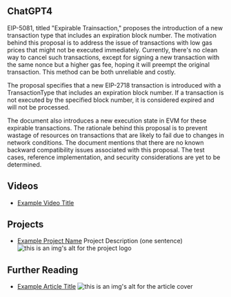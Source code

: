 ## ChatGPT4

EIP-5081, titled "Expirable Trainsaction," proposes the introduction of a new transaction type that includes an expiration block number. The motivation behind this proposal is to address the issue of transactions with low gas prices that might not be executed immediately. Currently, there's no clean way to cancel such transactions, except for signing a new transaction with the same nonce but a higher gas fee, hoping it will preempt the original transaction. This method can be both unreliable and costly.

The proposal specifies that a new EIP-2718 transaction is introduced with a TransactionType that includes an expiration block number. If a transaction is not executed by the specified block number, it is considered expired and will not be processed.

The document also introduces a new execution state in EVM for these expirable transactions. The rationale behind this proposal is to prevent wastage of resources on transactions that are likely to fail due to changes in network conditions. The document mentions that there are no known backward compatibility issues associated with this proposal. The test cases, reference implementation, and security considerations are yet to be determined.

## Videos

- [Example Video Title](https://www.youtube.com/watch?v=TDGq4aeevgY)

## Projects

- [Example Project Name](https://xxxx.xxx/xxxxx) Project Description (one sentence) ![this is an img's alt for the project logo](https://xxxx.xxx/project-logo.xxx)

## Further Reading

- [Example Article Title](https://xxxx.xxx/xxxxx) ![this is an img's alt for the article cover](https://xxxx.xxx/article-cover.xxx)
